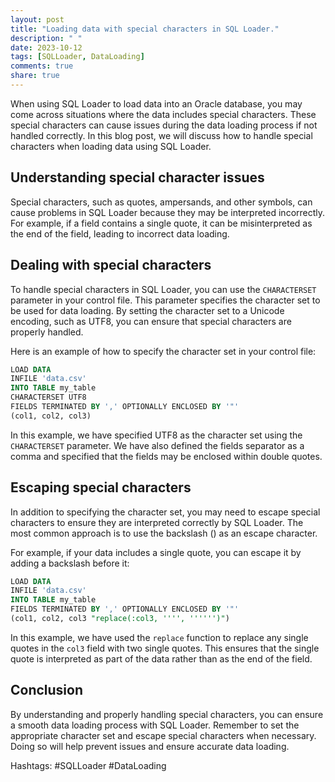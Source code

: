 ```yaml
---
layout: post
title: "Loading data with special characters in SQL Loader."
description: " "
date: 2023-10-12
tags: [SQLLoader, DataLoading]
comments: true
share: true
---
```


When using SQL Loader to load data into an Oracle database, you may come across situations where the data includes special characters. These special characters can cause issues during the data loading process if not handled correctly. In this blog post, we will discuss how to handle special characters when loading data using SQL Loader.

## Understanding special character issues

Special characters, such as quotes, ampersands, and other symbols, can cause problems in SQL Loader because they may be interpreted incorrectly. For example, if a field contains a single quote, it can be misinterpreted as the end of the field, leading to incorrect data loading.

## Dealing with special characters

To handle special characters in SQL Loader, you can use the `CHARACTERSET` parameter in your control file. This parameter specifies the character set to be used for data loading. By setting the character set to a Unicode encoding, such as UTF8, you can ensure that special characters are properly handled.

Here is an example of how to specify the character set in your control file:

```sql
LOAD DATA
INFILE 'data.csv'
INTO TABLE my_table
CHARACTERSET UTF8
FIELDS TERMINATED BY ',' OPTIONALLY ENCLOSED BY '"'
(col1, col2, col3)
```

In this example, we have specified UTF8 as the character set using the `CHARACTERSET` parameter. We have also defined the fields separator as a comma and specified that the fields may be enclosed within double quotes.

## Escaping special characters

In addition to specifying the character set, you may need to escape special characters to ensure they are interpreted correctly by SQL Loader. The most common approach is to use the backslash (\) as an escape character.

For example, if your data includes a single quote, you can escape it by adding a backslash before it:

```sql
LOAD DATA
INFILE 'data.csv'
INTO TABLE my_table
FIELDS TERMINATED BY ',' OPTIONALLY ENCLOSED BY '"'
(col1, col2, col3 "replace(:col3, '''', '''''')")
```

In this example, we have used the `replace` function to replace any single quotes in the `col3` field with two single quotes. This ensures that the single quote is interpreted as part of the data rather than as the end of the field.

## Conclusion

By understanding and properly handling special characters, you can ensure a smooth data loading process with SQL Loader. Remember to set the appropriate character set and escape special characters when necessary. Doing so will help prevent issues and ensure accurate data loading.

Hashtags: #SQLLoader #DataLoading